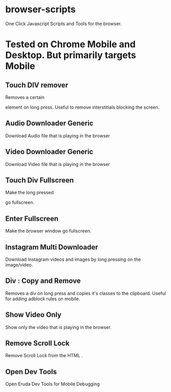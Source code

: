 # browser-scripts

One Click Javascript Scripts and Tools for the browser.

# Tested on Chrome Mobile and Desktop. But primarily targets Mobile

## Touch DIV remover

Removes a certain <div/> element on long press. Useful to remove interstitials blocking the screen.

## Audio Downloader Generic

Download Audio file that is playing in the browser

## Video Downloader Generic

Download Video file that is playing in the browser

## Touch Div Fullscreen

Make the long pressed <div/> go fullscreen.

## Enter Fullscreen

Make the browser window go fullscreen.

## Instagram Multi Downloader

Download Instagram videos and images by long pressing on the image/video.

## Div : Copy and Remove

Removes a div on long press and copies it's classes to the clipboard. Useful for adding adblock rules on mobile.

## Show Video Only

Show only the video that is playing in the browser.

## Remove Scroll Lock

Remove Scroll Lock from the HTML <body/>.

## Open Dev Tools

Open Eruda Dev Tools for Mobile Debugging
